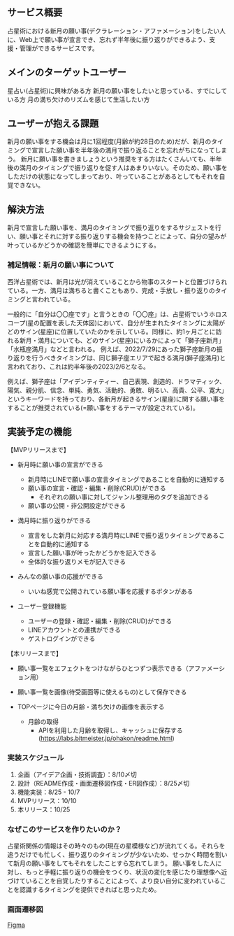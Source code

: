 ## サービス概要
占星術における新月の願い事(デクラレーション・アファメーション)をしたい人に、Web上で願い事が宣言でき、忘れず半年後に振り返りができるよう、支援・管理ができるサービスです。

## メインのターゲットユーザー
星占い(占星術)に興味がある方
新月の願い事をしたいと思っている、すでにしている方
月の満ち欠けのリズムを感じて生活したい方

## ユーザーが抱える課題
新月の願い事をする機会は月に1回程度(月齢が約28日のため)だが、新月のタイミングで宣言した願い事を半年後の満月で振り返ることを忘れがちになってしまう。
新月に願い事を書きましょうという推奨をする方はたくさんいても、半年後の満月のタイミングで振り返りを促す人はあまりいない。そのため、願い事をしただけの状態になってしまっており、叶っていることがあるとしてもそれを自覚できない。

## 解決方法
新月で宣言した願い事を、満月のタイミングで振り返りをするサジェストを行い、願い事とそれに対する振り返りする機会を持つことによって、自分の望みが叶っているかどうかの確認を簡単にできるようにする。

### 補足情報：新月の願い事について
西洋占星術では、新月は光が消えていることから物事のスタートと位置づけられている。一方、満月は満ちると書くこともあり、完成・手放し・振り返りのタイミングと言われている。

一般的に「自分は〇〇座です」と言うときの「〇〇座」は、占星術でいうホロスコープ(星の配置を表した天体図)において、自分が生まれたタイミングに太陽がどのサイン(星座)に位置していたのかを示している。同様に、約1ヶ月ごとに訪れる新月・満月についても、どのサイン(星座)にいるかによって「獅子座新月」「水瓶座満月」などと言われる。
例えば、2022/7/29にあった獅子座新月の振り返りを行うべきタイミングは、同じ獅子座エリアで起きる満月(獅子座満月)と言われており、これは約半年後の2023/2/6となる。

例えば、獅子座は「アイデンティティー、自己表現、創造的、ドラマティック、陽気、親分肌、信念、単純、勇気、活動的、勇敢、明るい、高貴、公平、寛大」というキーワードを持っており、各新月が起きるサイン(星座)に関する願い事をすることが推奨されている(=願い事をするテーマが設定されている)。

## 実装予定の機能
【MVPリリースまで】
- 新月時に願い事の宣言ができる
	- 新月時にLINEで願い事の宣言タイミングであることを自動的に通知する
    - 願い事の宣言・確認・編集・削除(CRUD)ができる
		- それぞれの願い事に対してジャンル整理用のタグを追加できる
	- 願い事の公開・非公開設定ができる

- 満月時に振り返りができる
	- 宣言をした新月に対応する満月時にLINEで振り返りタイミングであることを自動的に通知する
	- 宣言した願い事が叶ったかどうかを記入できる
  - 全体的な振り返りメモが記入できる

- みんなの願い事の応援ができる
	- いいね感覚で公開されている願い事を応援するボタンがある

- ユーザー登録機能
	- ユーザーの登録・確認・編集・削除(CRUD)ができる
    - LINEアカウントとの連携ができる
	- ゲストログインができる

【本リリースまで】
- 願い事一覧をエフェクトをつけながらひとつずつ表示できる（アファメーション用）
- 願い事一覧を画像(待受画面等に使えるもの)として保存できる

- TOPページに今日の月齢・満ち欠けの画像を表示する
	- 月齢の取得
		- APIを利用した月齢を取得し、キャッシュに保存する
			(https://labs.bitmeister.jp/ohakon/readme.html)

### 実装スケジュール
1. 企画（アイデア企画・技術調査）：8/10〆切
2. 設計（README作成・画面遷移図作成・ER図作成）：8/25〆切
3. 機能実装：8/25 - 10/7
4. MVPリリース：10/10
5. 本リリース：10/25

### なぜこのサービスを作りたいのか？
占星術関係の情報はその時々のもの(現在の星模様など)が流れてくる。それらを追うだけでも忙しく、振り返りのタイミングが少ないため、せっかく時間を割いて新月の願い事をしてもそれをしたことすら忘れてしまう。
願い事をした人に対し、もっと手軽に振り返りの機会をつくり、状況の変化を感じたり理想像へ近づけていることを自覚したりすることによって、より良い自分に変われていることを認識するタイミングを提供できればと思ったため。

### 画面遷移図

[Figma](https://www.figma.com/file/VMQPVTTXx8SufUzVXXXgTe/New-Moon-Wishes-APP?node-id=0%3A1)